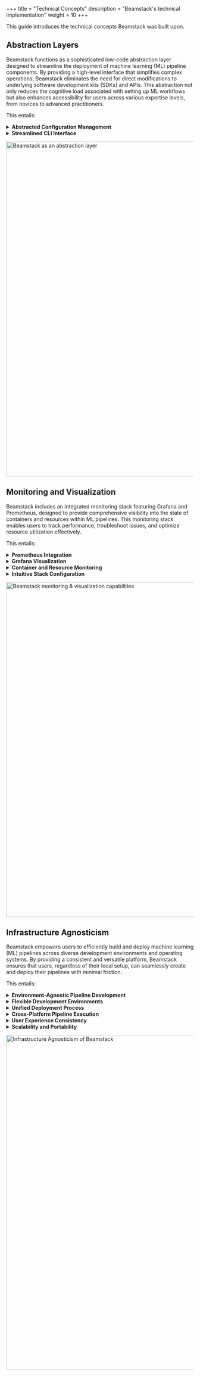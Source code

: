 +++
title = "Technical Concepts"
description = "Beamstack's technical implementation"
weight = 10
+++

This guide introduces the technical concepts Beamstack was built upon.

## Abstraction Layers

Beamstack functions as a sophisticated low-code abstraction layer designed to streamline the deployment of machine learning (ML) pipeline components. By providing a high-level interface that simplifies complex operations, Beamstack eliminates the need for direct modifications to underlying software development kits (SDKs) and APIs. This abstraction not only reduces the cognitive load associated with setting up ML workflows but also enhances accessibility for users across various expertise levels, from novices to advanced practitioners.  

This entails:  

<details>
  <summary><b>Abstracted Configuration Management</b></summary>
  <ul>
    <li>Beamstack abstracts the complexity of SDK and framework configurations. By utilizing a simplified command structure, Beamstack enables users to set up and modify ML pipelines without requiring in-depth knowledge of SDK-specific settings or detailed configuration files.</li>
  </ul>
</details>

<details>
  <summary><b>Streamlined CLI Interface</b></summary>
  <ul>
    <li>Beamstack offers a robust CLI that facilitates the management of ML pipelines through intuitive command syntax. Users can execute various operations such as initializing projects, creating flink/spark clusters, deploying pipelines, and visualizing states of jobs with straightforward command-line inputs.</li>
  </ul>
</details>  
  
<img src="{{< param prefixURL >}}/docs/concepts/images/abstraction.png"
  alt="Beamstack as an abstraction layer"
  class="mt-3 mb-3"
  width="900">


## Monitoring and Visualization

Beamstack includes an integrated monitoring stack featuring Grafana and Prometheus, designed to provide comprehensive visibility into the state of containers and resources within ML pipelines. This monitoring stack enables users to track performance, troubleshoot issues, and optimize resource utilization effectively.  

This entails:  

<details>
  <summary><b>Prometheus Integration</b></summary>
  <ul>
    <li><b>Real-Time Metrics Collection</b>: Prometheus is employed for real-time collection of metrics from various components within the ML pipeline environment. It scrapes data from containers, services, and infrastructure to provide detailed insights into resource usage, performance, and operational status.</li>
  </ul>
  <ul>
    <li><b>Efficient Data Storage</b>: Prometheus uses a time-series database to store metric data, ensuring efficient querying and retrieval of historical performance data. This facilitates trend analysis and long-term monitoring.</li>
  </ul>
</details>

<details>
  <summary><b>Grafana Visualization</b></summary>
  <ul>
    <li><b>Custom Dashboards</b>: Grafana integrates with Prometheus to offer customizable dashboards where users can visualize collected metrics through various types of charts, graphs, and tables. Users can create and configure dashboards to display key performance indicators (KPIs) and other critical metrics relevant to their ML pipelines.</li>
  </ul>
  <ul>
    <li><b>Interactive Data Exploration</b>: Grafana provides interactive data exploration capabilities, allowing users to drill down into specific metrics, filter data, and generate ad-hoc queries. This interactive functionality aids in detailed analysis and troubleshooting.</li>
  </ul>
</details>

<details>
  <summary><b>Container and Resource Monitoring</b></summary>
  <ul>
    <li><b>Container Metrics</b>: The monitoring stack tracks various metrics related to container performance, including CPU usage, memory consumption, and network I/O. This helps users understand the resource demands of their ML pipelines and identify any bottlenecks or inefficiencies.</li>
  </ul>
  <ul>
    <li><b>Resource Utilization</b>: Prometheus collects data on resource utilization across different parts of the infrastructure, such as node status, storage usage, and network traffic. Grafana dashboards present this information in an accessible and actionable format.</li>
  </ul>
</details>

<details>
  <summary><b>Intuitive Stack Configuration</b></summary>
  <ul>
    <li>Setting up and configuring the monitoring stack is streamlined through Beamstack’s CLI and graphical interfaces. Users can easily define metric sources, configure dashboards, and manage alerting rules without extensive manual setup.</li>
  </ul>
</details>  
  
<img src="{{< param prefixURL >}}/docs/concepts/images/monitoring.png"
  alt="Beamstack monitoring & visualization capabilities"
  class="mt-3 mb-3"
  width="900">


## Infrastructure Agnosticism

Beamstack empowers users to efficiently build and deploy machine learning (ML) pipelines across diverse development environments and operating systems. By providing a consistent and versatile platform, Beamstack ensures that users, regardless of their local setup, can seamlessly create and deploy their pipelines with minimal friction.  
  
This entails:  

<details>
  <summary><b>Environment-Agnostic Pipeline Development</b></summary>
  <ul>
    <li><b>Consistent User Experience</b>: Beamstack abstracts away the underlying differences between various development environments and operating systems, offering a unified interface for pipeline creation. Users can define, test, and deploy their pipelines without needing to adapt to specific environment constraints.</li>
  </ul>
  <ul>
    <li><b>Cross-Platform Compatibility</b>: The tool is designed to work uniformly across multiple operating systems, including Windows, macOS, and various Linux distributions. This ensures that pipelines developed on one system can be deployed and executed on another without compatibility issues.</li>
  </ul>
</details>

<details>
  <summary><b>Flexible Development Environments</b></summary>
  <ul>
    <li><b>IDE and CLI Integration</b>: Beamstack supports integration with popular integrated development environments (IDEs) as well as command-line interfaces (CLI). Users can build and manage their pipelines using their preferred development tools, enhancing flexibility and productivity.</li>
  </ul>
  <ul>
    <li><b>Containerization Support</b>: For enhanced consistency, Beamstack supports containerized environments (e.g., Docker). This allows users to encapsulate their development environment, ensuring that pipelines behave consistently regardless of the host system.</li>
  </ul>
</details>

<details>
  <summary><b>Unified Deployment Process</b></summary>
  <ul>
    <li><b>Simplified Deployment</b>: Beamstack streamlines the deployment process by providing a consistent set of commands and workflows for deploying ML pipelines. Whether deploying locally or to cloud-based environments, users follow the same straightforward procedures.</li>
  </ul>
  <ul>
    <li><b>Environment Configuration</b>: The tool automatically handles environment-specific configurations and dependencies. Users define their pipeline components and configurations once, and Beamstack manages the adaptations required for different deployment targets.</li>
  </ul>
</details>

<details>
  <summary><b>Cross-Platform Pipeline Execution</b></summary>
  <ul>
    <li><b>Platform Agnostic Execution</b>: Beamstack ensures that pipelines execute consistently across various platforms. It abstracts platform-specific execution details, so users experience uniform performance and behavior regardless of the underlying system.</li>
  </ul>
  <ul>
    <li><b>Resource Management</b>: The tool intelligently manages resources and dependencies according to the target environment, optimizing performance and ensuring that pipelines run efficiently across different operating systems.</li>
  </ul>
</details>

<details>
  <summary><b>User Experience Consistency</b></summary>
  <ul>
    <li><b>Unified Interface</b>: Beamstack provides a consistent user interface and experience, whether users are operating from different OS environments or using different development setups. This consistency reduces the learning curve and accelerates the development and deployment process.</li>
  </ul>
  <ul>
    <li><b>Documentation and Support</b>: Comprehensive documentation and support resources are available to assist users across different environments. This includes platform-specific guidelines, troubleshooting tips, and best practices to ensure smooth operation regardless of the user's setup.</li>
  </ul>
</details>

<details>
  <summary><b>Scalability and Portability</b></summary>
  <ul>
    <li><b>Scalable Solutions</b>: Beamstack is designed to scale with the needs of diverse environments, from individual workstations to large-scale cloud infrastructures. This scalability ensures that users can deploy and manage ML pipelines effectively, regardless of the size or complexity of their infrastructure.</li>
  </ul>
  <ul>
    <li><b>Portable Pipelines</b>: Pipelines developed with Beamstack are portable across different environments, allowing users to easily move and deploy their workflows from development to production or from one system to another.</li>
  </ul>
</details>

<img src="{{< param prefixURL >}}/docs/concepts/images/infrastructure-agnostic.png"
  alt="Infrastructure Agnosticism of Beamstack"
  class="mt-3 mb-3"
  width="900">
